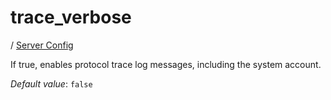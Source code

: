 # trace_verbose

/ [Server Config](../README.md) 

If true, enables protocol trace log messages,
including the system account.

*Default value*: `false`
